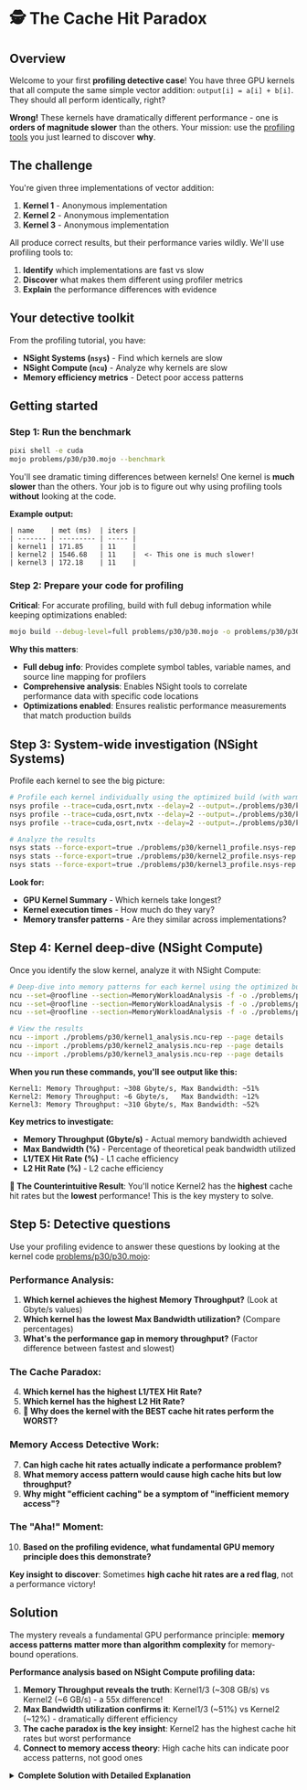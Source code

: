 # 🕵 The Cache Hit Paradox

## Overview

Welcome to your first **profiling detective case**! You have three GPU kernels that all compute the same simple vector addition: `output[i] = a[i] + b[i]`. They should all perform identically, right?

**Wrong!** These kernels have dramatically different performance - one is **orders of magnitude slower** than the others. Your mission: use the [profiling tools](./nvidia_profiling_basics.md) you just learned to discover **why**.


## The challenge

You're given three implementations of vector addition:

1. **Kernel 1** - Anonymous implementation
2. **Kernel 2** - Anonymous implementation
3. **Kernel 3** - Anonymous implementation

All produce correct results, but their performance varies wildly. We'll use profiling tools to:

1. **Identify** which implementations are fast vs slow
2. **Discover** what makes them different using profiler metrics
3. **Explain** the performance differences with evidence

## Your detective toolkit

From the profiling tutorial, you have:

- **NSight Systems (`nsys`)** - Find which kernels are slow
- **NSight Compute (`ncu`)** - Analyze why kernels are slow
- **Memory efficiency metrics** - Detect poor access patterns

## Getting started

### Step 1: Run the benchmark

```bash
pixi shell -e cuda
mojo problems/p30/p30.mojo --benchmark
```


You'll see dramatic timing differences between kernels! One kernel is **much slower** than the others. Your job is to figure out why using profiling tools **without** looking at the code.

**Example output:**

```
| name    | met (ms)  | iters |
| ------- | --------- | ----- |
| kernel1 | 171.85    | 11    |
| kernel2 | 1546.68   | 11    |  <- This one is much slower!
| kernel3 | 172.18    | 11    |
```

### Step 2: Prepare your code for profiling

**Critical**: For accurate profiling, build with full debug information while keeping optimizations enabled:

```bash
mojo build --debug-level=full problems/p30/p30.mojo -o problems/p30/p30_profiler
```

**Why this matters**:
- **Full debug info**: Provides complete symbol tables, variable names, and source line mapping for profilers
- **Comprehensive analysis**: Enables NSight tools to correlate performance data with specific code locations
- **Optimizations enabled**: Ensures realistic performance measurements that match production builds

## Step 3: System-wide investigation (NSight Systems)

Profile each kernel to see the big picture:

```bash
# Profile each kernel individually using the optimized build (with warmup to avoid cold start effects)
nsys profile --trace=cuda,osrt,nvtx --delay=2 --output=./problems/p30/kernel1_profile ./problems/p30/p30_profiler --kernel1
nsys profile --trace=cuda,osrt,nvtx --delay=2 --output=./problems/p30/kernel2_profile ./problems/p30/p30_profiler --kernel2
nsys profile --trace=cuda,osrt,nvtx --delay=2 --output=./problems/p30/kernel3_profile ./problems/p30/p30_profiler --kernel3

# Analyze the results
nsys stats --force-export=true ./problems/p30/kernel1_profile.nsys-rep > ./problems/p30/kernel1_profile.txt
nsys stats --force-export=true ./problems/p30/kernel2_profile.nsys-rep > ./problems/p30/kernel2_profile.txt
nsys stats --force-export=true ./problems/p30/kernel3_profile.nsys-rep > ./problems/p30/kernel3_profile.txt
```

**Look for:**
- **GPU Kernel Summary** - Which kernels take longest?
- **Kernel execution times** - How much do they vary?
- **Memory transfer patterns** - Are they similar across implementations?

## Step 4: Kernel deep-dive (NSight Compute)

Once you identify the slow kernel, analyze it with NSight Compute:

```bash
# Deep-dive into memory patterns for each kernel using the optimized build
ncu --set=@roofline --section=MemoryWorkloadAnalysis -f -o ./problems/p30/kernel1_analysis ./problems/p30/p30_profiler --kernel1
ncu --set=@roofline --section=MemoryWorkloadAnalysis -f -o ./problems/p30/kernel2_analysis ./problems/p30/p30_profiler --kernel2
ncu --set=@roofline --section=MemoryWorkloadAnalysis -f -o ./problems/p30/kernel3_analysis ./problems/p30/p30_profiler --kernel3

# View the results
ncu --import ./problems/p30/kernel1_analysis.ncu-rep --page details
ncu --import ./problems/p30/kernel2_analysis.ncu-rep --page details
ncu --import ./problems/p30/kernel3_analysis.ncu-rep --page details
```

**When you run these commands, you'll see output like this:**

```
Kernel1: Memory Throughput: ~308 Gbyte/s, Max Bandwidth: ~51%
Kernel2: Memory Throughput: ~6 Gbyte/s,   Max Bandwidth: ~12%
Kernel3: Memory Throughput: ~310 Gbyte/s, Max Bandwidth: ~52%
```

**Key metrics to investigate:**
- **Memory Throughput (Gbyte/s)** - Actual memory bandwidth achieved
- **Max Bandwidth (%)** - Percentage of theoretical peak bandwidth utilized
- **L1/TEX Hit Rate (%)** - L1 cache efficiency
- **L2 Hit Rate (%)** - L2 cache efficiency

**🤔 The Counterintuitive Result**: You'll notice Kernel2 has the **highest** cache hit rates but the **lowest** performance! This is the key mystery to solve.

## Step 5: Detective questions

Use your profiling evidence to answer these questions by looking at the kernel code <a href="{{#include ../_includes/repo_url.md}}/blob/main/problems/p30/p30.mojo" class="filename">problems/p30/p30.mojo</a>:

### Performance Analysis:
1. **Which kernel achieves the highest Memory Throughput?** (Look at Gbyte/s values)
2. **Which kernel has the lowest Max Bandwidth utilization?** (Compare percentages)
3. **What's the performance gap in memory throughput?** (Factor difference between fastest and slowest)

### The Cache Paradox:
4. **Which kernel has the highest L1/TEX Hit Rate?**
5. **Which kernel has the highest L2 Hit Rate?**
6. **🤯 Why does the kernel with the BEST cache hit rates perform the WORST?**

### Memory Access Detective Work:
7. **Can high cache hit rates actually indicate a performance problem?**
8. **What memory access pattern would cause high cache hits but low throughput?**
9. **Why might "efficient caching" be a symptom of "inefficient memory access"?**

### The "Aha!" Moment:
10. **Based on the profiling evidence, what fundamental GPU memory principle does this demonstrate?**

**Key insight to discover**: Sometimes **high cache hit rates are a red flag**, not a performance victory!

## Solution

The mystery reveals a fundamental GPU performance principle: **memory access patterns matter more than algorithm complexity** for memory-bound operations.

**Performance analysis based on NSight Compute profiling data:**

1. **Memory Throughput reveals the truth**: Kernel1/3 (~308 GB/s) vs Kernel2 (~6 GB/s) - a 55x difference!
2. **Max Bandwidth utilization confirms it**: Kernel1/3 (~51%) vs Kernel2 (~12%) - dramatically different efficiency
3. **The cache paradox is the key insight**: Kernel2 has the highest cache hit rates but worst performance
4. **Connect to memory access theory**: High cache hits can indicate poor access patterns, not good ones

<details class="solution-details">
<summary><strong>Complete Solution with Detailed Explanation</strong></summary>

This profiling detective case demonstrates how memory access patterns can create orders-of-magnitude performance differences, even when kernels perform identical mathematical operations.

## **Performance Analysis and Evidence**

**NSight Systems Results (Execution Time):**
- **Kernel 1**: Fast execution time - **FASTEST**
- **Kernel 3**: Similar to Kernel 1 - **FAST**
- **Kernel 2**: Orders of magnitude slower - **CATASTROPHICALLY SLOW**

**NSight Compute Results (Memory Analysis):**
- **Kernel 1**: Memory Throughput ~308 GB/s, Max Bandwidth ~51%, L2 Hit Rate ~33%
- **Kernel 3**: Memory Throughput ~310 GB/s, Max Bandwidth ~52%, L2 Hit Rate ~33%
- **Kernel 2**: Memory Throughput ~6 GB/s, Max Bandwidth ~12%, L2 Hit Rate ~99%

**The Cache Paradox - Key Insight:**
- **Kernel2 has the HIGHEST cache hit rates** (L1: ~49%, L2: ~99%)
- **But Kernel2 has the LOWEST performance** (~6 GB/s vs ~308 GB/s)
- **This reveals that high cache hits can indicate POOR memory access patterns!**

## **The Cache Paradox Explained**

**Why do high cache hit rates indicate poor performance here?**

The counterintuitive NSight Compute results reveal a fundamental misunderstanding about GPU caching:

**Traditional CPU thinking (WRONG for GPUs):**
- High cache hit rates = good performance
- Cache hits are always better than cache misses

**GPU memory reality (CORRECT):**
- High cache hit rates can indicate **memory access inefficiency**
- **Strided access patterns** cause the same cache lines to be repeatedly accessed
- **Poor coalescing** means many cache transactions for little useful work

**What's happening in Kernel2:**
- **99% L2 hit rate**: Same memory locations accessed repeatedly due to large stride
- **49% L1 hit rate**: Cache is "working" but the access pattern is fundamentally broken
- **6 GB/s throughput**: Despite high cache hits, actual useful work is minimal
- **12% bandwidth utilization**: The memory system is severely underutilized

**The insight**: High cache hit rates in Kernel2 are a **symptom of the problem**, not a sign of efficiency!

## **Root Cause: Memory Coalescing Destruction**

**Memory access pattern analysis:**

**Kernel 1 (Coalesced Access):**
```mojo
i = block_idx.x * block_dim.x + thread_idx.x
if i < size:
    output[i] = a[i] + b[i]  # Adjacent threads access adjacent memory
```

**Kernel 2 (Strided Access):**
```mojo
i = tid
while i < size:
    output[i] = a[i] + b[i]  # Same operation...
    i += stride              # ...but with catastrophic large stride!
```

**Kernel 3 (Reverse Access):**
```mojo
for step in range(0, size, total_threads):
    forward_i = step + tid
    if forward_i < size:
        reverse_i = size - 1 - forward_i
        output[reverse_i] = a[reverse_i] + b[reverse_i]  # Predictable pattern
```

## **Memory Coalescing Theory and Practice**

**GPU memory architecture fundamentals:**
- **Cache line size**: 128 bytes (32 float32 values)
- **Warp size**: 32 threads execute together
- **Optimal pattern**: Adjacent threads access adjacent memory locations

**Coalescing visualization:**
```
Efficient (Kernel 1 & 3):    Catastrophic (Kernel 2):
Warp threads 0-31:          Warp threads 0-31:
Thread 0: [0]               Thread 0: [0]
Thread 1: [1]               Thread 1: [large_stride]
Thread 2: [2]               Thread 2: [2*large_stride]
...                         ...
Thread 31: [31]             Thread 31: [31*large_stride]
↑ 1 cache line fetch        ↑ Many cache line fetches!
```

**Why large strides are catastrophic:**
- **Memory bandwidth destruction**: Each warp requires many separate cache line fetches instead of 1
- **Massive memory traffic increase**: What should be 1 memory transaction becomes many
- **Cache thrashing**: Memory system overwhelmed with scattered access patterns
- **Pipeline stalls**: Memory latency dominates computation time

## **Profiling Methodology Insights**

**NSight Systems reveals the big picture:**
- **Timeline view**: Shows massive kernel execution time for Kernel2
- **Memory operations**: Identical across all kernels (rules out memory transfer bottlenecks)
- **API overhead**: Similar for all kernels (rules out launch overhead)

**Key detective questions that led to the solution:**
1. **"Are memory transfers the bottleneck?"** → No, all kernels have similar transfer times (NSight Systems)
2. **"Is kernel launch overhead the issue?"** → No, API times are similar (NSight Systems)
3. **"Which kernel has the lowest memory throughput?"** → Kernel2: ~6 GB/s vs ~308 GB/s (NSight Compute)
4. **"Wait, why does Kernel2 have 99% cache hit rates but worst performance?"** → **The cache paradox!**
5. **"Can high cache hits actually indicate poor memory access?"** → **Yes! This is the key insight.**
6. **"What memory access pattern causes high cache hits but low throughput?"** → Large stride patterns!

## **Real-World Applications**

**This pattern appears in:**

**Scientific computing:**
- **Stencil operations**: Neighbor access patterns can make/break performance
- **Linear algebra**: Matrix traversal patterns (row-major vs column-major)
- **Finite difference methods**: Grid access patterns in PDE solvers

**Image processing:**
- **Convolution kernels**: Filter access patterns
- **Image transformations**: Rotation and scaling operations
- **Color space conversions**: Channel interleaving patterns

**Machine learning:**
- **Matrix multiplications**: Blocking and tiling strategies
- **Tensor operations**: Memory layout optimization in deep learning
- **Data preprocessing**: Batch processing access patterns

## **Key Technical Insights**

**Memory-bound vs compute-bound:**
- **This workload**: Memory-bound (simple arithmetic, complex memory access)
- **Optimization priority**: Memory access patterns > algorithmic complexity
- **Performance bottleneck**: Memory bandwidth utilization, not floating-point throughput

**Profiling methodology:**
- **Start with NSight Systems**: Identify big-picture bottlenecks
- **Use NSight Compute for details**: Deep-dive into memory efficiency metrics
- **Compare systematically**: Identical workloads with different implementations
- **Focus on evidence**: Let profiler data guide analysis, not assumptions

**GPU architecture implications:**
- **Coalescing is critical**: Adjacent threads should access adjacent memory
- **Stride matters**: Large strides destroy memory efficiency
- **Cache line awareness**: Understand 128-byte cache line boundaries
- **Warp-level thinking**: Design access patterns for 32-thread warps

**Optimization principles:**
1. **Memory access patterns often dominate performance** in memory-bound kernels
2. **Simple algorithms with good coalescing** beat complex algorithms with poor coalescing
3. **High cache hit rates don't always mean good performance** - they can indicate poor access patterns
4. **Profiling tools reveal counterintuitive insights** - NSight Compute showed the cache paradox
5. **Measure, don't guess** - use tools to understand real bottlenecks

**The educational value of this puzzle:**
This detective case teaches that **profiling reveals counterintuitive truths**. Students learn that:
- **High cache hit rates can be red flags**, not performance victories
- **Memory throughput matters more than cache statistics** for memory-bound workloads
- **GPU performance intuition often fails** - systematic profiling is essential
- **Understanding memory systems trumps algorithmic cleverness** for memory-bound operations

</details>
